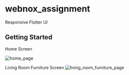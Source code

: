 # webnox_assignment

Responsive Flutter UI 

## Getting Started

Home Screen

![home_page](https://github.com/sudhan003/webnox_task/assets/110588490/c0aa5b32-131c-4787-9416-3f7dd3f4c90b)

Living Room Furniture Screen
![living_room_furniture_page](https://github.com/sudhan003/webnox_task/assets/110588490/925da20d-29ba-400e-9e0a-ea99f5500a9e)
